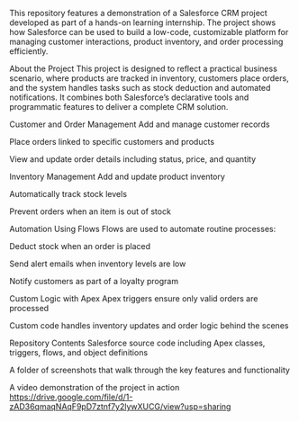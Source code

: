This repository features a demonstration of a Salesforce CRM project developed as part of a hands-on learning internship. The project shows how Salesforce can be used to build a low-code, customizable platform for managing customer interactions, product inventory, and order processing efficiently.

About the Project
This project is designed to reflect a practical business scenario, where products are tracked in inventory, customers place orders, and the system handles tasks such as stock deduction and automated notifications. It combines both Salesforce’s declarative tools and programmatic features to deliver a complete CRM solution.

Customer and Order Management
Add and manage customer records

Place orders linked to specific customers and products

View and update order details including status, price, and quantity

Inventory Management
Add and update product inventory

Automatically track stock levels

Prevent orders when an item is out of stock

Automation Using Flows
Flows are used to automate routine processes:

Deduct stock when an order is placed

Send alert emails when inventory levels are low

Notify customers as part of a loyalty program

Custom Logic with Apex
Apex triggers ensure only valid orders are processed

Custom code handles inventory updates and order logic behind the scenes

Repository Contents
Salesforce source code including Apex classes, triggers, flows, and object definitions

A folder of screenshots that walk through the key features and functionality

A video demonstration of the project in action
https://drive.google.com/file/d/1-zAD36qmaqNAqF9pD7ztnf7y2lywXUCG/view?usp=sharing
